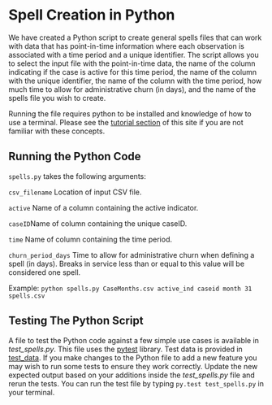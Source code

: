 # Spell Creation in Python
We have created a Python script to create general spells files that can work with data that has point-in-time information where each observation is associated with a time period and a unique identifier. The script allows you to select the input file with the point-in-time data, the name of the column indicating if the case is active for this time period, the name of the column with the unique identifier, the name of the column with the time period, how much time to allow for administrative churn (in days), and the name of the spells file you wish to create.

Running the file requires python to be installed and knowledge of how to use a terminal. Please see the [tutorial section](../tutorials/README.md) of this site if you are not familiar with these concepts.

## Running the Python Code
`spells.py` takes the following arguments:

`csv_filename` Location of input CSV file.

`active` Name of a column containing the active indicator.

`caseID`Name of column containing the unique caseID.

`time` Name of column containing the time period.

`churn_period_days` Time to allow for administrative churn when defining a spell (in days). Breaks in service less than or equal to this value will be considered one spell.


Example: `python spells.py CaseMonths.csv active_ind caseid month 31 spells.csv`


## Testing The Python Script
A file to test the Python code against a few simple use cases is available in *test_spells.py*. This file uses the [pytest](https://docs.pytest.org/en/latest/) library. Test data is provided in  [test_data](https://github.com/chapinhall/FSSDC/tree/master/create_spells/test_data). If you make changes to the Python file to add a new feature you may wish to run some tests to ensure they work correctly. Update the new expected output based on your additions inside the *test_spells.py* file and rerun the tests. You can run the test file by typing `py.test test_spells.py` in your terminal.
